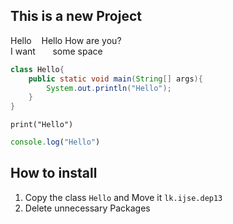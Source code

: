 ## This is a new Project

Hello&nbsp;&nbsp;&nbsp;&nbsp;Hello How are you? \
I want &nbsp;&nbsp;&nbsp;&nbsp;&nbsp; some space

```java
class Hello{
    public static void main(String[] args){
        System.out.println("Hello");
    }
}
```
```pycon
print("Hello")
```
```javascript
console.log("Hello")
```
## How to install
1. Copy the class `Hello` and Move it `lk.ijse.dep13`
2. Delete unnecessary Packages